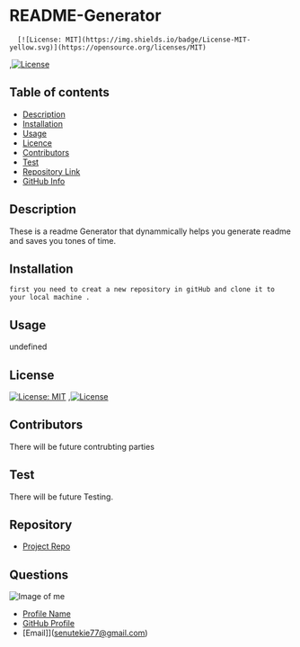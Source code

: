 
  # **README-Generator**

      [![License: MIT](https://img.shields.io/badge/License-MIT-yellow.svg)](https://opensource.org/licenses/MIT)
,[![License](https://img.shields.io/badge/License-Apache%202.0-blue.svg)](https://opensource.org/licenses/Apache-2.0)




## Table of contents

- [Description](#Description)
- [Installation](#Installation)
- [Usage](#Usage)
- [Licence](#Licence)
- [Contributors](#Contributors)
- [Test](#Test)
- [Repository Link](#Repository)
- [GitHub Info](#GitHub) 

## Description 

   These is a readme Generator that dynammically helps you generate readme and saves you tones of time.


## Installation

    first you need to creat a new repository in gitHub and clone it to your local machine .

## Usage

undefined

## License

[![License: MIT](https://img.shields.io/badge/License-MIT-yellow.svg)](https://opensource.org/licenses/MIT)
,[![License](https://img.shields.io/badge/License-Apache%202.0-blue.svg)](https://opensource.org/licenses/Apache-2.0)


## Contributors

There will be future contrubting parties

## Test

There will be future Testing.


## Repository

- [Project Repo](https://github.com/senait77)

## Questions

![Image of me](https://avatars.githubusercontent.com/u/77768986?v=4)
- [Profile Name](Senait)
- [GitHub Profile](https://github.com/senait77)
- [Email]](senutekie77@gmail.com)



